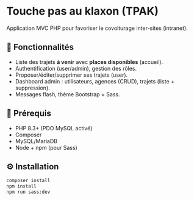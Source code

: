 # Touche pas au klaxon (TPAK)

Application MVC PHP pour favoriser le covoiturage inter-sites (intranet).

## 🎯 Fonctionnalités
- Liste des trajets **à venir** avec **places disponibles** (accueil).
- Authentification (user/admin), gestion des rôles.
- Proposer/éditer/supprimer ses trajets (user).
- Dashboard admin : utilisateurs, agences (CRUD), trajets (liste + suppression).
- Messages flash, thème Bootstrap + Sass.

## 🧰 Prérequis
- PHP 8.3+ (PDO MySQL activé)
- Composer
- MySQL/MariaDB
- Node + npm (pour Sass)

## ⚙️ Installation
```bash
composer install
npm install
npm run sass:dev
